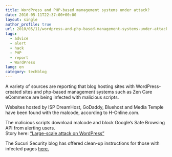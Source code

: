 ```yaml
---
title: WordPress and PHP-based management systems under attack?
date: 2010-05-11T22:37:00+00:00
layout: single
author_profile: true
url: 2010/05/11/wordpress-and-php-based-management-systems-under-attack/
tags:
  - advice
  - alert
  - hack
  - PHP
  - report
  - WordPress
lang: en
category: techblog
---
```

A variety of sources are reporting that blog hosting sites with WordPress-created sites and php-based management systems such as Zen Care eCommerce are being infected with malicious scripts.

Websites hosted by ISP DreamHost, GoDaddy, Bluehost and Media Temple have been found with the malcode, according to H-Online.com.

The malicious scripts download malcode and block Google’s Safe Browsing API from alerting users.  
Story here: [“Large-scale attack on WordPress”](http://www.h-online.com/security/news/item/Large-scale-attack-on-WordPress-996628.html)

The Sucuri Security blog has offered clean-up instructions for those with infected pages [here.](http://blog.sucuri.net/2010/05/simple-cleanup-solution-for-latest.html)